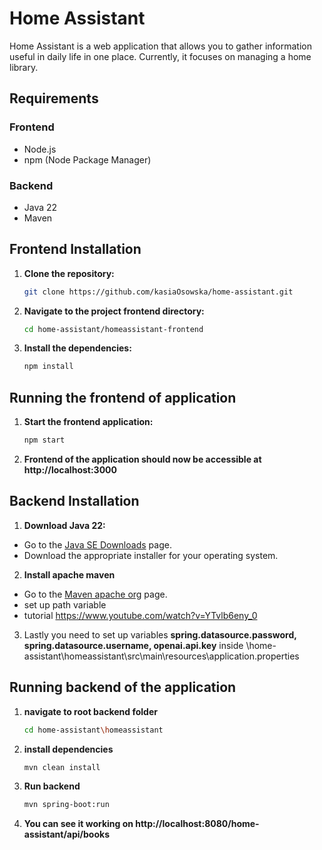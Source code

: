 # Home Assistant

Home Assistant is a web application that allows you to gather information useful in daily life in one place. Currently, it focuses on managing a home library.

## Requirements

### Frontend
- Node.js
- npm (Node Package Manager)

### Backend
- Java 22
- Maven

## Frontend Installation

1. **Clone the repository:**
   ```bash
   git clone https://github.com/kasiaOsowska/home-assistant.git
2. **Navigate to the project frontend directory:**
   ```bash
   cd home-assistant/homeassistant-frontend
3. **Install the dependencies:**
   ```bash
   npm install
## Running the frontend of application
1. **Start the frontend application:**
   ```bash
   npm start
2. **Frontend of the application should now be accessible at http://localhost:3000**
 ## Backend Installation
 
 1. **Download Java 22:**
   - Go to the [Java SE Downloads](https://www.oracle.com/java/technologies/javase-downloads.html) page.
   - Download the appropriate installer for your operating system.
 2. **Install apache maven**
   - Go to the [Maven apache org](https://maven.apache.org/download.cgi) page.
   - set up path variable
   - tutorial https://www.youtube.com/watch?v=YTvlb6eny_0
3. Lastly you need to set up variables **spring.datasource.password, spring.datasource.username, openai.api.key** inside \home-assistant\homeassistant\src\main\resources\application.properties
## Running backend of the application
1. **navigate to root backend folder**
   ```bash
   cd home-assistant\homeassistant
2. **install dependencies**
   ```bash
   mvn clean install
3. **Run backend**
   ```bash
   mvn spring-boot:run
4. **You can see it working on http://localhost:8080/home-assistant/api/books**
